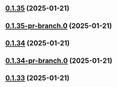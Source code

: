 ## [0.1.35](https://github.com/latha-414/AWS-CICD-web-app/compare/v0.1.35-pr-branch.0...v0.1.35) (2025-01-21)



## [0.1.35-pr-branch.0](https://github.com/latha-414/AWS-CICD-web-app/compare/v0.1.34...v0.1.35-pr-branch.0) (2025-01-21)



## [0.1.34](https://github.com/latha-414/AWS-CICD-web-app/compare/v0.1.34-pr-branch.0...v0.1.34) (2025-01-21)



## [0.1.34-pr-branch.0](https://github.com/latha-414/AWS-CICD-web-app/compare/v0.1.33...v0.1.34-pr-branch.0) (2025-01-21)



## [0.1.33](https://github.com/latha-414/AWS-CICD-web-app/compare/v0.1.33-pr-branch.0...v0.1.33) (2025-01-21)



